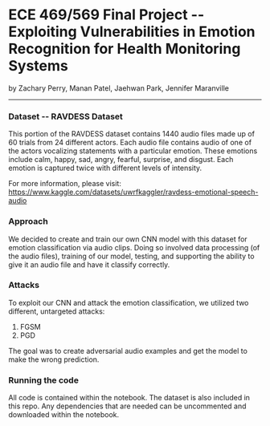 # ECE 469/569 Final Project -- Exploiting Vulnerabilities in Emotion Recognition for Health Monitoring Systems
by Zachary Perry, Manan Patel, Jaehwan Park, Jennifer Maranville

---


### Dataset -- RAVDESS Dataset
This portion of the RAVDESS dataset contains 1440 audio files made up of 60 trials from 24 different actors. Each audio file contains audio of one of the actors vocalizing statements with a particular emotion. These emotions include calm, happy, sad, angry, fearful, surprise, and disgust. Each emotion is captured twice with different levels of intensity.

For more information, please visit: https://www.kaggle.com/datasets/uwrfkaggler/ravdess-emotional-speech-audio


### Approach
We decided to create and train our own CNN model with this dataset for emotion classification via audio clips. Doing so involved data processing (of the audio files), training of our model, testing, and supporting the ability to give it an audio file and have it classify correctly.


### Attacks
To exploit our CNN and attack the emotion classification, we utilized two different, untargeted attacks: 
1. FGSM
2. PGD

The goal was to create adversarial audio examples and get the model to make the wrong prediction.

### Running the code
All code is contained within the notebook. The dataset is also included in this repo. Any dependencies that are needed can be uncommented and downloaded within the notebook.
